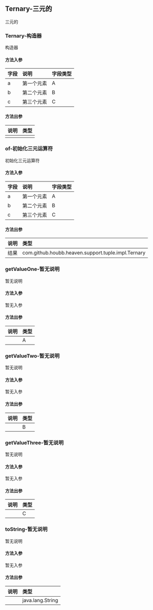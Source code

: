## Ternary-三元的

三元的

### Ternary-构造器

构造器

#### 方法入参

| 字段 | 说明 | 字段类型 |
|:---|:---|:---|
| a | 第一个元素 | A |
| b | 第二个元素 | B |
| c | 第三个元素 | C |

#### 方法出参

| 说明 | 类型 |
|:---|:---|
|  |  |

### of-初始化三元运算符

初始化三元运算符

#### 方法入参

| 字段 | 说明 | 字段类型 |
|:---|:---|:---|
| a | 第一个元素 | A |
| b | 第二个元素 | B |
| c | 第三个元素 | C |

#### 方法出参

| 说明 | 类型 |
|:---|:---|
| 结果 | com.github.houbb.heaven.support.tuple.impl.Ternary |

### getValueOne-暂无说明

暂无说明

#### 方法入参

暂无入参

#### 方法出参

| 说明 | 类型 |
|:---|:---|
|  | A |

### getValueTwo-暂无说明

暂无说明

#### 方法入参

暂无入参

#### 方法出参

| 说明 | 类型 |
|:---|:---|
|  | B |

### getValueThree-暂无说明

暂无说明

#### 方法入参

暂无入参

#### 方法出参

| 说明 | 类型 |
|:---|:---|
|  | C |

### toString-暂无说明

暂无说明

#### 方法入参

暂无入参

#### 方法出参

| 说明 | 类型 |
|:---|:---|
|  | java.lang.String |




